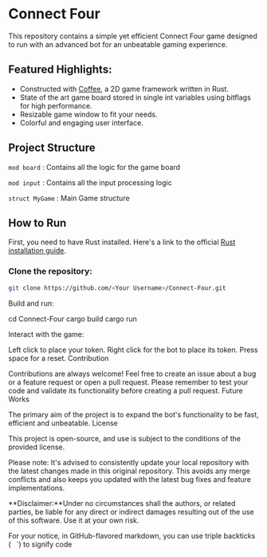 # Connect Four

This repository contains a simple yet efficient Connect Four game designed to run with an advanced bot for an unbeatable gaming experience. 

## Featured Highlights:

- Constructed with [Coffee](https://github.com/hecrj/coffee), a 2D game framework written in Rust.
- State of the art game board stored in single int variables using bitflags for high performance.
- Resizable game window to fit your needs.
- Colorful and engaging user interface.

## Project Structure

`mod board` : Contains all the logic for the game board

`mod input` : Contains all the input processing logic 

`struct MyGame` :  Main Game structure 

 ## How to Run
 First, you need to have Rust installed. Here's a link to the official [Rust installation guide](https://www.rust-lang.org/tools/install).

### Clone the repository:
```bash
git clone https://github.com/<Your Username>/Connect-Four.git
```
Build and run:

cd Connect-Four
cargo build
cargo run

Interact with the game:

Left click to place your token. Right click for the bot to place its token. Press space for a reset.
Contribution

Contributions are always welcome! Feel free to create an issue about a bug or a feature request or open a pull request. Please remember to test your code and validate its functionality before creating a pull request.
Future Works

The primary aim of the project is to expand the bot's functionality to be fast, efficient and unbeatable.
License

This project is open-source, and use is subject to the conditions of the provided license.

Please note: It's advised to consistently update your local repository with the latest changes made in this original repository. This avoids any merge conflicts and also keeps you updated with the latest bug fixes and feature implementations.

**Disclaimer:**Under no circumstances shall the authors, or related parties, be liable for any direct or indirect damages resulting out of the use of this software. Use it at your own risk.

For your notice, in GitHub-flavored markdown, you can use triple backticks (` ` `) to signify code
